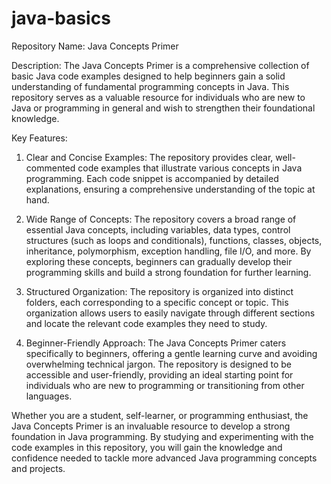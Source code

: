 # java-basics
Repository Name: Java Concepts Primer

Description:
The Java Concepts Primer is a comprehensive collection of basic Java code examples designed to help beginners gain a solid understanding of fundamental programming concepts in Java. This repository serves as a valuable resource for individuals who are new to Java or programming in general and wish to strengthen their foundational knowledge.

Key Features:
1. Clear and Concise Examples: The repository provides clear, well-commented code examples that illustrate various concepts in Java programming. Each code snippet is accompanied by detailed explanations, ensuring a comprehensive understanding of the topic at hand.

2. Wide Range of Concepts: The repository covers a broad range of essential Java concepts, including variables, data types, control structures (such as loops and conditionals), functions, classes, objects, inheritance, polymorphism, exception handling, file I/O, and more. By exploring these concepts, beginners can gradually develop their programming skills and build a strong foundation for further learning.

3. Structured Organization: The repository is organized into distinct folders, each corresponding to a specific concept or topic. This organization allows users to easily navigate through different sections and locate the relevant code examples they need to study.

4. Beginner-Friendly Approach: The Java Concepts Primer caters specifically to beginners, offering a gentle learning curve and avoiding overwhelming technical jargon. The repository is designed to be accessible and user-friendly, providing an ideal starting point for individuals who are new to programming or transitioning from other languages.

Whether you are a student, self-learner, or programming enthusiast, the Java Concepts Primer is an invaluable resource to develop a strong foundation in Java programming. By studying and experimenting with the code examples in this repository, you will gain the knowledge and confidence needed to tackle more advanced Java programming concepts and projects.

